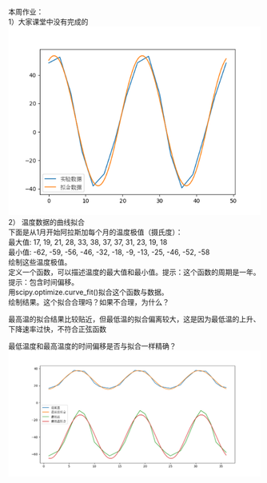 本周作业：  
1）大家课堂中没有完成的  
![](./作业图片/作业1.png)  
2） 温度数据的曲线拟合  
下面是从1月开始阿拉斯加每个月的温度极值（摄氏度）：  
最大值: 17, 19, 21, 28, 33, 38, 37, 37, 31, 23, 19, 18  
最小值: -62, -59, -56, -46, -32, -18, -9, -13, -25, -46, -52, -58  
绘制这些温度极值。  
定义一个函数，可以描述温度的最大值和最小值。提示：这个函数的周期是一年。提示：包含时间偏移。  
用scipy.optimize.curve_fit()拟合这个函数与数据。  
绘制结果。这个拟合合理吗？如果不合理，为什么？  
  
最高温的拟合结果比较贴近，但最低温的拟合偏离较大，这是因为最低温的上升、下降速率过快，不符合正弦函数  
  
最低温度和最高温度的时间偏移是否与拟合一样精确？  
![](./作业图片/作业2.png)  
